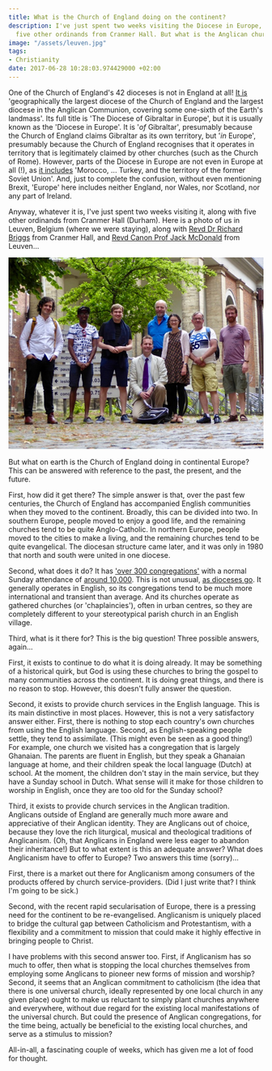 ```yaml
---
title: What is the Church of England doing on the continent?
description: I've just spent two weeks visiting the Diocese in Europe, along with
  five other ordinands from Cranmer Hall. But what is the Anglican church there for?
image: "/assets/leuven.jpg"
tags:
- Christianity
date: 2017-06-28 10:28:03.974429000 +02:00
---
```

One of the Church of England's 42 dioceses is not in England at all! [It is](http://europe.anglican.org/news/news/post/1106-bishop-robertas-message-to-the-diocese-after-the-eu-referendum-result) 'geographically the largest diocese of the Church of England and the largest diocese in the Anglican Communion, covering some one-sixth of the Earth's landmass'. Its full title is 'The Diocese of Gibraltar in Europe', but it is usually known as the 'Diocese in Europe'. It is '_of_ Gibraltar', presumably because the Church of England claims Gibraltar as its own territory, but '_in_ Europe', presumably because the Church of England recognises that it operates in territory that is legitimately claimed by other churches (such as the Church of Rome). However, parts of the Diocese in Europe are not even in Europe at all (!), as [it includes](http://europe.anglican.org/news/news/post/1106-bishop-robertas-message-to-the-diocese-after-the-eu-referendum-result) 'Morocco, ... Turkey, and the territory of the former Soviet Union'. And, just to complete the confusion, without even mentioning Brexit, 'Europe' here includes neither England, nor Wales, nor Scotland, nor any part of Ireland.

Anyway, whatever it is, I've just spent two weeks visiting it, along with five other ordinands from Cranmer Hall (Durham). Here is a photo of us in Leuven, Belgium (where we were staying), along with [Revd Dr Richard Briggs](http://community.dur.ac.uk/cranmer.hall/Staff/the-revd-dr-richard-briggs-2/) from Cranmer Hall, and [Revd Canon Prof Jack McDonald](http://www.anglicanchurchleuven.be/our-staff.html) from Leuven...

![Cranmer Hall visit to Leuven, and the Diocese in Europe](/assets/leuven.jpg)

But what on earth is the Church of England doing in continental Europe? This can be answered with reference to the past, the present, and the future.

First, how did it get there? The simple answer is that, over the past few centuries, the Church of England has accompanied English communities when they moved to the continent. Broadly, this can be divided into two. In southern Europe, people moved to enjoy a good life, and the remaining churches tend to be quite Anglo-Catholic. In northern Europe, people moved to the cities to make a living, and the remaining churches tend to be quite evangelical. The diocesan structure came later, and it was only in 1980 that north and south were united in one diocese.

Second, what does it do? It has ['over 300 congregations'](http://europe.anglican.org/news/news/post/1106-bishop-robertas-message-to-the-diocese-after-the-eu-referendum-result) with a normal Sunday attendance of [around 10,000](http://europe.anglican.org/downloads/resources/tea-magazine/annual-review-2016-web.pdf). This is not unusual, [as dioceses go](https://www.churchofengland.org/media/3331683/2015statisticsformission.pdf). It generally operates in English, so its congregations tend to be much more international and transient than average. And its churches operate as gathered churches (or 'chaplaincies'), often in urban centres, so they are completely different to your stereotypical parish church in an English village.

Third, what is it there for? This is the big question! Three possible answers, again...

First, it exists to continue to do what it is doing already. It may be something of a historical quirk, but God is using these churches to bring the gospel to many communities across the continent. It is doing great things, and there is no reason to stop. However, this doesn't fully answer the question.

Second, it exists to provide church services in the English language. This is its main distinctive in most places. However, this is not a very satisfactory answer either. First, there is nothing to stop each country's own churches from using the English language. Second, as English-speaking people settle, they tend to assimilate. (This might even be seen as a good thing!) For example, one church we visited has a congregation that is largely Ghanaian. The parents are fluent in English, but they speak a Ghanaian language at home, and their children speak the local language (Dutch) at school. At the moment, the children don't stay in the main service, but they have a Sunday school in Dutch. What sense will it make for those children to worship in English, once they are too old for the Sunday school?

Third, it exists to provide church services in the Anglican tradition. Anglicans outside of England are generally much more aware and appreciative of their Anglican identity. They are Anglicans out of choice, because they love the rich liturgical, musical and theological traditions of Anglicanism. (Oh, that Anglicans in England were less eager to abandon their inheritance!) But to what extent is this an adequate answer? What does Anglicanism have to offer to Europe? Two answers this time (sorry)...

First, there is a market out there for Anglicanism among consumers of the products offered by church service-providers. (Did I just write that? I think I'm going to be sick.)

Second, with the recent rapid secularisation of Europe, there is a pressing need for the continent to be re-evangelised. Anglicanism is uniquely placed to bridge the cultural gap between Catholicism and Protestantism, with a flexibility and a commitment to mission that could make it highly effective in bringing people to Christ.

I have problems with this second answer too. First, if Anglicanism has so much to offer, then what is stopping the local churches themselves from employing some Anglicans to pioneer new forms of mission and worship? Second, it seems that an Anglican commitment to catholicism (the idea that there is one universal church, ideally represented by one local church in any given place) ought to make us reluctant to simply plant churches anywhere and everywhere, without due regard for the existing local manifestations of the universal church. But could the presence of Anglican congregations, for the time being, actually be beneficial to the existing local churches, and serve as a stimulus to mission?

All-in-all, a fascinating couple of weeks, which has given me a lot of food for thought.
